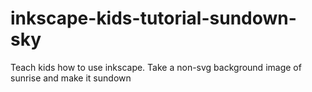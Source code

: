 # inkscape-kids-tutorial-sundown-sky
Teach kids how to use inkscape. Take a non-svg background image of sunrise and make it sundown
